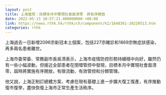 ```yaml
---
layout: post
title: 上海當局：目標本月中實現社會面清零　將有序開放
date: 2022-05-13 10:57:21.000000000 +08:00
link: https://news.rthk.hk/rthk/ch/component/k2/1648361-20220513.htm
categories: rthk
---
```


上海過去一日新增2096宗新冠本土個案，包括227宗確診和1869宗無症狀感染，再多兩名患者離世。

上海市委常委、常務副市長吳清表示，上海市疫情防控形勢持續穩中向好，雖然仍有一些小幅波動，但接近全部患者在閉環管控中發現，目標本月中實現社會面清零，屆時將實施有序開放，有限流動、有效管控和分類管理。

他又說，上海正制訂總體方案，考慮在現有基礎上進一步擴大復工復產，有序推動復市復學，盡快恢復上海市正常生產生活秩序。
